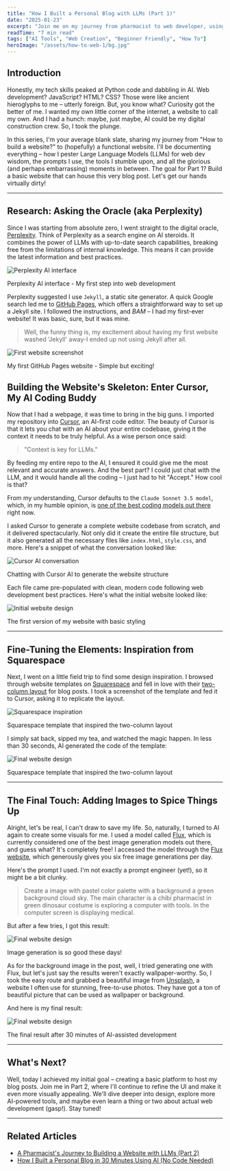 ```yaml
---
title: "How I Built a Personal Blog with LLMs (Part 1)"
date: "2025-01-23"
excerpt: "Join me on my journey from pharmacist to web developer, using AI as my buddy."
readTime: "7 min read"
tags: ["AI Tools", "Web Creation", "Beginner Friendly", "How To"]
heroImage: "/assets/how-to-web-1/bg.jpg"
---
```


## Introduction

Honestly, my tech skills peaked at Python code and dabbling in AI. Web development? JavaScript? HTML? CSS? Those were like ancient hieroglyphs to me – utterly foreign. But, you know what? Curiosity got the better of me. I wanted my own little corner of the internet, a website to call my own. And I had a hunch: maybe, just maybe, AI could be my digital construction crew. So, I took the plunge.

In this series, I'm your average blank slate, sharing my journey from "How to build a website?" to (hopefully) a functional website. I'll be documenting everything – how I pester Large Language Models (LLMs) for web dev wisdom, the prompts I use, the tools I stumble upon, and all the glorious (and perhaps embarrassing) moments in between. The goal for Part 1? Build a basic website that can house this very blog post. Let's get our hands virtually dirty!

---

## Research: Asking the Oracle (aka Perplexity)

Since I was starting from absolute zero, I went straight to the digital oracle, [Perplexity](https://www.perplexity.ai/). Think of Perplexity as a search engine on AI steroids. It combines the power of LLMs with up-to-date search capabilities, breaking free from the limitations of internal knowledge. This means it can provide the latest information and best practices.

<div class="image-container">
    <img src="/assets/how-to-web-1/perplexity.png" alt="Perplexity AI interface">
    <p class="image-caption">Perplexity AI interface - My first step into web development</p>
</div>

Perplexity suggested I use `Jekyll`, a static site generator. A quick Google search led me to [GitHub Pages](https://pages.github.com/), which offers a straightforward way to set up a Jekyll site. I followed the instructions, and *BAM* – I had my first-ever website! It was basic, sure, but it was mine.

> Well, the funny thing is, my excitement about having my first website washed 'Jekyll' away-I ended up not using Jekyll after all.

<div class="image-container">
    <img src="/assets/how-to-web-1/init.png" alt="First website screenshot">
    <p class="image-caption">My first GitHub Pages website - Simple but exciting!</p>
</div>

## Building the Website's Skeleton: Enter Cursor, My AI Coding Buddy

Now that I had a webpage, it was time to bring in the big guns. I imported my repository into [Cursor](https://www.cursor.com/), an AI-first code editor. The beauty of Cursor is that it lets you chat with an AI about your entire codebase, giving it the context it needs to be truly helpful. As a wise person once said:

> "Context is key for LLMs."

By feeding my entire repo to the AI, I ensured it could give me the most relevant and accurate answers. And the best part? I could just chat with the LLM, and it would handle all the coding – I just had to hit "Accept." How cool is that?

From my understanding, Cursor defaults to the `Claude Sonnet 3.5 model`, which, in my humble opinion, is [one of the best coding models out there](https://web.lmarena.ai/leaderboard) right now.

I asked Cursor to generate a complete website codebase from scratch, and it delivered spectacularly. Not only did it create the entire file structure, but it also generated all the necessary files like `index.html`, `style.css`, and more. Here's a snippet of what the conversation looked like:

<div class="image-container">
    <img src="/assets/how-to-web-1/cursor-1.png" alt="Cursor AI conversation">
    <p class="image-caption">Chatting with Cursor AI to generate the website structure</p>
</div>

Each file came pre-populated with clean, modern code following web development best practices. Here's what the initial website looked like:

<div class="image-container">
    <img src="/assets/how-to-web-1/first.png" alt="Initial website design">
    <p class="image-caption">The first version of my website with basic styling</p>
</div>

---

## Fine-Tuning the Elements: Inspiration from Squarespace

Next, I went on a little field trip to find some design inspiration. I browsed through website templates on [Squarespace](https://www.squarespace.com/) and fell in love with their [two-column layout](https://www.squarespace.com/templates/palmera-fluid-demo) for blog posts. I took a screenshot of the template and fed it to Cursor, asking it to replicate the layout.

<div class="image-container">
    <img src="/assets/how-to-web-1/cursor-2.png" alt="Squarespace inspiration">
    <p class="image-caption">Squarespace template that inspired the two-column layout</p>
</div>

I simply sat back, sipped my tea, and watched the magic happen. In less than 30 seconds, AI generated the code of the template:

<div class="image-container">
    <img src="/assets/how-to-web-1/end-1.png" alt="Final website design">
    <p class="image-caption">Squarespace template that inspired the two-column layout</p>
</div>

---

## The Final Touch: Adding Images to Spice Things Up

Alright, let's be real, I can't draw to save my life. So, naturally, I turned to AI again to create some visuals for me. I used a model called [Flux](https://github.com/black-forest-labs/flux), which is currently considered one of the best image generation models out there, and guess what? It's completely free! I accessed the model through the [Flux website](https://www.fluxpro.ai/), which generously gives you six free image generations per day.

Here's the prompt I used. I'm not exactly a prompt engineer (yet!), so it might be a bit clunky.

> Create a image with pastel color palette with a background a green background cloud sky. The main character is a chibi pharmacist in green dinosaur costume is exploring a computer with tools. In the computer screen is displaying medical.

But after a few tries, I got this result:

<div class="image-container">
    <img src="/assets/how-to-web-1/img-gen.png" alt="Final website design">
    <p class="image-caption">Image generation is so good these days!</p>
</div>

As for the background image in the post, well, I tried generating one with Flux, but let's just say the results weren't exactly wallpaper-worthy. So, I took the easy route and grabbed a beautiful image from [Unsplash](https://unsplash.com/), a website I often use for stunning, free-to-use photos. They have got a ton of beautiful picture that can be used as wallpaper or background.

And here is my final result:
<div class="image-container">
    <img src="/assets/how-to-web-1/end-2.png" alt="Final website design">
    <p class="image-caption">The final result after 30 minutes of AI-assisted development</p>
</div>

---

## What's Next?

Well, today I achieved my initial goal – creating a basic platform to host my blog posts. Join me in Part 2, where I'll continue to refine the UI and make it even more visually appealing. We'll dive deeper into design, explore more AI-powered tools, and maybe even learn a thing or two about actual web development (gasp!). Stay tuned!

---

## Related Articles
- [A Pharmacist's Journey to Building a Website with LLMs (Part 2)](#)
- [How I Built a Personal Blog in 30 Minutes Using AI (No Code Needed)](#)
